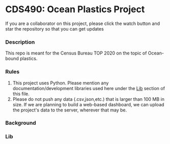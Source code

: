 # CDS490: Ocean Plastics Project
If you are a collaborator on this project, please click the watch button and star the repository so that you can get updates

### Description
This repo is meant for the Census Bureau TOP 2020 on the topic of Ocean-bound plastics.

### Rules

1. This project uses Python. Please mention any documentation/development libraries used here under the [Lib](#Lib) section of this file.
2. Please do not push any data (.csv,json,etc.) that is larger than 100 MB in size. If we are planning to build a web-based dashboard, we can upload the project's data to the server, wherever that may be.

### Background

### Lib
